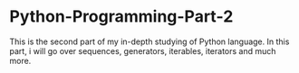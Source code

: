 # Python-Programming-Part-2

This is the second part of my in-depth studying of Python language. In this part, i will go over sequences, 
generators, iterables, iterators and much more. 
